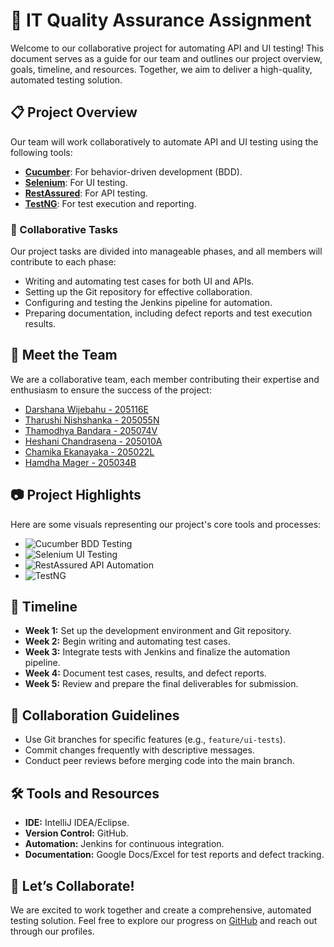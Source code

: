 <!DOCTYPE html>
<html lang="en">


<body>

<h1>🚀 IT Quality Assurance Assignment</h1>

<p class="animate-fade-in">Welcome to our collaborative project for automating API and UI testing! This document serves as a guide for our team and outlines our project overview, goals, timeline, and resources. Together, we aim to deliver a high-quality, automated testing solution.</p>

<h2>📋 Project Overview</h2>
<p class="animate-fade-in">Our team will work collaboratively to automate API and UI testing using the following tools:</p>
<ul class="animate-fade-in">
    <li><strong><a href="https://cucumber.io/" target="_blank">Cucumber</a></strong>: For behavior-driven development (BDD).</li>
    <li><strong><a href="https://www.selenium.dev/" target="_blank">Selenium</a></strong>: For UI testing.</li>
    <li><strong><a href="https://rest-assured.io/" target="_blank">RestAssured</a></strong>: For API testing.</li>
    <li><strong><a href="https://testng.org/" target="_blank">TestNG</a></strong>: For test execution and reporting.</li>
</ul>

<h3>🔧 Collaborative Tasks</h3>
<p>Our project tasks are divided into manageable phases, and all members will contribute to each phase:</p>
<ul>
    <li>Writing and automating test cases for both UI and APIs.</li>
    <li>Setting up the Git repository for effective collaboration.</li>
    <li>Configuring and testing the Jenkins pipeline for automation.</li>
    <li>Preparing documentation, including defect reports and test execution results.</li>
</ul>

<h2>🤝 Meet the Team</h2>
<p class="animate-fade-in">We are a collaborative team, each member contributing their expertise and enthusiasm to ensure the success of the project:</p>
<ul>
    <li><a href="https://github.com/ShanCodeWay" target="_blank">Darshana Wijebahu - 205116E</a></li>
    <li><a href="https://github.com/tharushi99k" target="_blank">Tharushi Nishshanka - 205055N</a></li>
    <li><a href="https://github.com/thamodhya" target="_blank">Thamodhya Bandara - 205074V</a></li>
    <li><a href="https://github.com/Heshanisc" target="_blank">Heshani Chandrasena - 205010A</a></li>
    <li><a href="https://github.com/chamikaEkanayaka" target="_blank">Chamika Ekanayaka - 205022L</a></li>
    <li><a href="https://github.com/HamdhaMager" target="_blank">Hamdha Mager - 205034B</a></li>
</ul>

<h2>📷 Project Highlights</h2>
<p>Here are some visuals representing our project's core tools and processes:</p>
<ul>
    <li>
        <img class="hover-zoom" src="https://www.travancoreanalytics.com/wp-content/uploads/2022/10/image1.jpg" alt="Cucumber BDD Testing">
    </li>
    <li>
        <img class="hover-zoom" src="https://th.bing.com/th/id/R.9cea05bdacf8e6d5e5615db9d3919249?rik=rSDS%2b%2fiGsgQ3cQ&pid=ImgRaw&r=0" alt="Selenium UI Testing">
    </li>
    <li>
        <img class="hover-zoom" src="https://th.bing.com/th/id/R.41c4a4afb46092c7e03772511fb4e968?rik=1dhboQ9rJk3yrw&pid=ImgRaw&r=0" alt="RestAssured API Automation">
    </li>
    <li>
        <img class="hover-zoom" src="https://th.bing.com/th/id/OIP.96CwNpPLbgGk4GepJX2ICwHaEK?rs=1&pid=ImgDetMain" alt="TestNG">
    </li>
    
</ul>

<h2>📅 Timeline</h2>
<ul>
    <li><strong>Week 1:</strong> Set up the development environment and Git repository.</li>
    <li><strong>Week 2:</strong> Begin writing and automating test cases.</li>
    <li><strong>Week 3:</strong> Integrate tests with Jenkins and finalize the automation pipeline.</li>
    <li><strong>Week 4:</strong> Document test cases, results, and defect reports.</li>
    <li><strong>Week 5:</strong> Review and prepare the final deliverables for submission.</li>
</ul>

<h2>🌟 Collaboration Guidelines</h2>
<ul>
    <li>Use Git branches for specific features (e.g., <code>feature/ui-tests</code>).</li>
    <li>Commit changes frequently with descriptive messages.</li>
    <li>Conduct peer reviews before merging code into the main branch.</li>
</ul>

<h2>🛠 Tools and Resources</h2>
<ul>
    <li><strong>IDE:</strong> IntelliJ IDEA/Eclipse.</li>
    <li><strong>Version Control:</strong> GitHub.</li>
    <li><strong>Automation:</strong> Jenkins for continuous integration.</li>
    <li><strong>Documentation:</strong> Google Docs/Excel for test reports and defect tracking.</li>
</ul>

<h2>🚀 Let’s Collaborate!</h2>
<p>We are excited to work together and create a comprehensive, automated testing solution. Feel free to explore our progress on <a href="https://github.com/" target="_blank">GitHub</a> and reach out through our profiles.</p>

</body>
</html>
